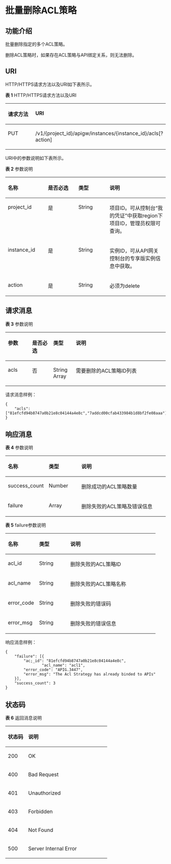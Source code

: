 # 批量删除ACL策略<a name="ZH-CN_TOPIC_0000001082221281"></a>

## 功能介绍<a name="zh-cn_topic_0225568886_section24863152"></a>

批量删除指定的多个ACL策略。

删除ACL策略时，如果存在ACL策略与API绑定关系，则无法删除。

## URI<a name="zh-cn_topic_0225568886_section22441780"></a>

HTTP/HTTPS请求方法以及URI如下表所示。

**表 1**  HTTP/HTTPS请求方法以及URI

<a name="zh-cn_topic_0225568886_table47776868"></a>
<table><thead align="left"><tr id="zh-cn_topic_0225568886_row14972112"><th class="cellrowborder" valign="top" width="34.339999999999996%" id="mcps1.2.3.1.1"><p id="zh-cn_topic_0225568886_p4781565"><a name="zh-cn_topic_0225568886_p4781565"></a><a name="zh-cn_topic_0225568886_p4781565"></a>请求方法</p>
</th>
<th class="cellrowborder" valign="top" width="65.66%" id="mcps1.2.3.1.2"><p id="zh-cn_topic_0225568886_p51762503"><a name="zh-cn_topic_0225568886_p51762503"></a><a name="zh-cn_topic_0225568886_p51762503"></a>URI</p>
</th>
</tr>
</thead>
<tbody><tr id="zh-cn_topic_0225568886_row32013205"><td class="cellrowborder" valign="top" width="34.339999999999996%" headers="mcps1.2.3.1.1 "><p id="zh-cn_topic_0225568886_p42932816"><a name="zh-cn_topic_0225568886_p42932816"></a><a name="zh-cn_topic_0225568886_p42932816"></a>PUT</p>
</td>
<td class="cellrowborder" valign="top" width="65.66%" headers="mcps1.2.3.1.2 "><p id="zh-cn_topic_0225568886_p55006047"><a name="zh-cn_topic_0225568886_p55006047"></a><a name="zh-cn_topic_0225568886_p55006047"></a>/v1/{project_id}/apigw/instances/{instance_id}/acls[?action]</p>
</td>
</tr>
</tbody>
</table>

URI中的参数说明如下表所示。

**表 2**  参数说明

<a name="zh-cn_topic_0225568886_table26304811"></a>
<table><thead align="left"><tr id="zh-cn_topic_0225568886_row11931990"><th class="cellrowborder" valign="top" width="25%" id="mcps1.2.5.1.1"><p id="zh-cn_topic_0225568886_p26967144"><a name="zh-cn_topic_0225568886_p26967144"></a><a name="zh-cn_topic_0225568886_p26967144"></a>名称</p>
</th>
<th class="cellrowborder" valign="top" width="18.98%" id="mcps1.2.5.1.2"><p id="zh-cn_topic_0225568886_p36855079"><a name="zh-cn_topic_0225568886_p36855079"></a><a name="zh-cn_topic_0225568886_p36855079"></a>是否必选</p>
</th>
<th class="cellrowborder" valign="top" width="19.48%" id="mcps1.2.5.1.3"><p id="zh-cn_topic_0225568886_p32471418"><a name="zh-cn_topic_0225568886_p32471418"></a><a name="zh-cn_topic_0225568886_p32471418"></a>类型</p>
</th>
<th class="cellrowborder" valign="top" width="36.54%" id="mcps1.2.5.1.4"><p id="zh-cn_topic_0225568886_p12939210"><a name="zh-cn_topic_0225568886_p12939210"></a><a name="zh-cn_topic_0225568886_p12939210"></a>说明</p>
</th>
</tr>
</thead>
<tbody><tr id="zh-cn_topic_0225568886_row158972036101812"><td class="cellrowborder" valign="top" width="25%" headers="mcps1.2.5.1.1 "><p id="zh-cn_topic_0225568886_p55878963"><a name="zh-cn_topic_0225568886_p55878963"></a><a name="zh-cn_topic_0225568886_p55878963"></a>project_id</p>
</td>
<td class="cellrowborder" valign="top" width="18.98%" headers="mcps1.2.5.1.2 "><p id="zh-cn_topic_0225568886_p29902160"><a name="zh-cn_topic_0225568886_p29902160"></a><a name="zh-cn_topic_0225568886_p29902160"></a>是</p>
</td>
<td class="cellrowborder" valign="top" width="19.48%" headers="mcps1.2.5.1.3 "><p id="zh-cn_topic_0225568886_p6155914"><a name="zh-cn_topic_0225568886_p6155914"></a><a name="zh-cn_topic_0225568886_p6155914"></a>String</p>
</td>
<td class="cellrowborder" valign="top" width="36.54%" headers="mcps1.2.5.1.4 "><p id="zh-cn_topic_0225568886_p28867016"><a name="zh-cn_topic_0225568886_p28867016"></a><a name="zh-cn_topic_0225568886_p28867016"></a>项目ID。可从控制台“我的凭证”中获取region下项目ID，管理员权限可查询。</p>
</td>
</tr>
<tr id="zh-cn_topic_0225568886_row104557363185"><td class="cellrowborder" valign="top" width="25%" headers="mcps1.2.5.1.1 "><p id="zh-cn_topic_0225568886_p1780913159538"><a name="zh-cn_topic_0225568886_p1780913159538"></a><a name="zh-cn_topic_0225568886_p1780913159538"></a>instance_id</p>
</td>
<td class="cellrowborder" valign="top" width="18.98%" headers="mcps1.2.5.1.2 "><p id="zh-cn_topic_0225568886_p9809215115310"><a name="zh-cn_topic_0225568886_p9809215115310"></a><a name="zh-cn_topic_0225568886_p9809215115310"></a>是</p>
</td>
<td class="cellrowborder" valign="top" width="19.48%" headers="mcps1.2.5.1.3 "><p id="zh-cn_topic_0225568886_p1280914152538"><a name="zh-cn_topic_0225568886_p1280914152538"></a><a name="zh-cn_topic_0225568886_p1280914152538"></a>String</p>
</td>
<td class="cellrowborder" valign="top" width="36.54%" headers="mcps1.2.5.1.4 "><p id="zh-cn_topic_0225568886_p1880914157537"><a name="zh-cn_topic_0225568886_p1880914157537"></a><a name="zh-cn_topic_0225568886_p1880914157537"></a>实例ID，可从API网关控制台的专享版实例信息中获取。</p>
</td>
</tr>
<tr id="zh-cn_topic_0225568886_row41443070"><td class="cellrowborder" valign="top" width="25%" headers="mcps1.2.5.1.1 "><p id="zh-cn_topic_0225568886_p1445503"><a name="zh-cn_topic_0225568886_p1445503"></a><a name="zh-cn_topic_0225568886_p1445503"></a>action</p>
</td>
<td class="cellrowborder" valign="top" width="18.98%" headers="mcps1.2.5.1.2 "><p id="zh-cn_topic_0225568886_p49976884"><a name="zh-cn_topic_0225568886_p49976884"></a><a name="zh-cn_topic_0225568886_p49976884"></a>是</p>
</td>
<td class="cellrowborder" valign="top" width="19.48%" headers="mcps1.2.5.1.3 "><p id="zh-cn_topic_0225568886_p21595781"><a name="zh-cn_topic_0225568886_p21595781"></a><a name="zh-cn_topic_0225568886_p21595781"></a>String</p>
</td>
<td class="cellrowborder" valign="top" width="36.54%" headers="mcps1.2.5.1.4 "><p id="zh-cn_topic_0225568886_p4427868"><a name="zh-cn_topic_0225568886_p4427868"></a><a name="zh-cn_topic_0225568886_p4427868"></a>必须为delete</p>
</td>
</tr>
</tbody>
</table>

## 请求消息<a name="zh-cn_topic_0225568886_section649433"></a>

**表 3**  参数说明

<a name="zh-cn_topic_0225568886_table11428152"></a>
<table><thead align="left"><tr id="zh-cn_topic_0225568886_row63593960"><th class="cellrowborder" valign="top" width="15.15%" id="mcps1.2.5.1.1"><p id="zh-cn_topic_0225568886_p50837158"><a name="zh-cn_topic_0225568886_p50837158"></a><a name="zh-cn_topic_0225568886_p50837158"></a>参数</p>
</th>
<th class="cellrowborder" valign="top" width="13.13%" id="mcps1.2.5.1.2"><p id="zh-cn_topic_0225568886_p24169108"><a name="zh-cn_topic_0225568886_p24169108"></a><a name="zh-cn_topic_0225568886_p24169108"></a>是否必选</p>
</th>
<th class="cellrowborder" valign="top" width="14.14%" id="mcps1.2.5.1.3"><p id="zh-cn_topic_0225568886_p11540698"><a name="zh-cn_topic_0225568886_p11540698"></a><a name="zh-cn_topic_0225568886_p11540698"></a>类型</p>
</th>
<th class="cellrowborder" valign="top" width="57.58%" id="mcps1.2.5.1.4"><p id="zh-cn_topic_0225568886_p62381345"><a name="zh-cn_topic_0225568886_p62381345"></a><a name="zh-cn_topic_0225568886_p62381345"></a>说明</p>
</th>
</tr>
</thead>
<tbody><tr id="zh-cn_topic_0225568886_row19724176"><td class="cellrowborder" valign="top" width="15.15%" headers="mcps1.2.5.1.1 "><p id="zh-cn_topic_0225568886_p111152374516"><a name="zh-cn_topic_0225568886_p111152374516"></a><a name="zh-cn_topic_0225568886_p111152374516"></a>acls</p>
</td>
<td class="cellrowborder" valign="top" width="13.13%" headers="mcps1.2.5.1.2 "><p id="zh-cn_topic_0225568886_p24434185"><a name="zh-cn_topic_0225568886_p24434185"></a><a name="zh-cn_topic_0225568886_p24434185"></a>否</p>
</td>
<td class="cellrowborder" valign="top" width="14.14%" headers="mcps1.2.5.1.3 "><p id="zh-cn_topic_0225568886_p33011938"><a name="zh-cn_topic_0225568886_p33011938"></a><a name="zh-cn_topic_0225568886_p33011938"></a>String Array</p>
</td>
<td class="cellrowborder" valign="top" width="57.58%" headers="mcps1.2.5.1.4 "><p id="zh-cn_topic_0225568886_p56721283"><a name="zh-cn_topic_0225568886_p56721283"></a><a name="zh-cn_topic_0225568886_p56721283"></a>需要删除的ACL策略ID列表</p>
</td>
</tr>
</tbody>
</table>

请求消息样例：

```
{
    "acls": ["81efcfd94b8747a0b21e8c04144a4e8c","7addcd00cfab433984b1d8bf2fe08aaa"]
}
```

## 响应消息<a name="zh-cn_topic_0225568886_section52604147"></a>

**表 4**  参数说明

<a name="zh-cn_topic_0225568886_table2981672313"></a>
<table><thead align="left"><tr id="zh-cn_topic_0225568886_row898177103111"><th class="cellrowborder" valign="top" width="20.792079207920793%" id="mcps1.2.4.1.1"><p id="zh-cn_topic_0225568886_p109837183116"><a name="zh-cn_topic_0225568886_p109837183116"></a><a name="zh-cn_topic_0225568886_p109837183116"></a>名称</p>
</th>
<th class="cellrowborder" valign="top" width="20.792079207920793%" id="mcps1.2.4.1.2"><p id="zh-cn_topic_0225568886_p1098474319"><a name="zh-cn_topic_0225568886_p1098474319"></a><a name="zh-cn_topic_0225568886_p1098474319"></a>类型</p>
</th>
<th class="cellrowborder" valign="top" width="58.415841584158414%" id="mcps1.2.4.1.3"><p id="zh-cn_topic_0225568886_p1398197193117"><a name="zh-cn_topic_0225568886_p1398197193117"></a><a name="zh-cn_topic_0225568886_p1398197193117"></a>说明</p>
</th>
</tr>
</thead>
<tbody><tr id="zh-cn_topic_0225568886_row49812719314"><td class="cellrowborder" valign="top" width="20.792079207920793%" headers="mcps1.2.4.1.1 "><p id="zh-cn_topic_0225568886_p782812469154"><a name="zh-cn_topic_0225568886_p782812469154"></a><a name="zh-cn_topic_0225568886_p782812469154"></a>success_count</p>
</td>
<td class="cellrowborder" valign="top" width="20.792079207920793%" headers="mcps1.2.4.1.2 "><p id="zh-cn_topic_0225568886_p209815717318"><a name="zh-cn_topic_0225568886_p209815717318"></a><a name="zh-cn_topic_0225568886_p209815717318"></a>Number</p>
</td>
<td class="cellrowborder" valign="top" width="58.415841584158414%" headers="mcps1.2.4.1.3 "><p id="zh-cn_topic_0225568886_p8980773120"><a name="zh-cn_topic_0225568886_p8980773120"></a><a name="zh-cn_topic_0225568886_p8980773120"></a>删除成功的ACL策略数量</p>
</td>
</tr>
<tr id="zh-cn_topic_0225568886_row119827123112"><td class="cellrowborder" valign="top" width="20.792079207920793%" headers="mcps1.2.4.1.1 "><p id="zh-cn_topic_0225568886_p159814710314"><a name="zh-cn_topic_0225568886_p159814710314"></a><a name="zh-cn_topic_0225568886_p159814710314"></a>failure</p>
</td>
<td class="cellrowborder" valign="top" width="20.792079207920793%" headers="mcps1.2.4.1.2 "><p id="zh-cn_topic_0225568886_p1698871311"><a name="zh-cn_topic_0225568886_p1698871311"></a><a name="zh-cn_topic_0225568886_p1698871311"></a>Array</p>
</td>
<td class="cellrowborder" valign="top" width="58.415841584158414%" headers="mcps1.2.4.1.3 "><p id="zh-cn_topic_0225568886_p109897153112"><a name="zh-cn_topic_0225568886_p109897153112"></a><a name="zh-cn_topic_0225568886_p109897153112"></a>删除失败的ACL策略及错误信息</p>
</td>
</tr>
</tbody>
</table>

**表 5**  failure参数说明

<a name="zh-cn_topic_0225568886_table15660564193"></a>
<table><thead align="left"><tr id="zh-cn_topic_0225568886_row137265631919"><th class="cellrowborder" valign="top" width="20.792079207920793%" id="mcps1.2.4.1.1"><p id="zh-cn_topic_0225568886_p173165641915"><a name="zh-cn_topic_0225568886_p173165641915"></a><a name="zh-cn_topic_0225568886_p173165641915"></a>名称</p>
</th>
<th class="cellrowborder" valign="top" width="20.792079207920793%" id="mcps1.2.4.1.2"><p id="zh-cn_topic_0225568886_p187385616195"><a name="zh-cn_topic_0225568886_p187385616195"></a><a name="zh-cn_topic_0225568886_p187385616195"></a>类型</p>
</th>
<th class="cellrowborder" valign="top" width="58.415841584158414%" id="mcps1.2.4.1.3"><p id="zh-cn_topic_0225568886_p1876256171919"><a name="zh-cn_topic_0225568886_p1876256171919"></a><a name="zh-cn_topic_0225568886_p1876256171919"></a>说明</p>
</th>
</tr>
</thead>
<tbody><tr id="zh-cn_topic_0225568886_row57665621920"><td class="cellrowborder" valign="top" width="20.792079207920793%" headers="mcps1.2.4.1.1 "><p id="zh-cn_topic_0225568886_p477175615191"><a name="zh-cn_topic_0225568886_p477175615191"></a><a name="zh-cn_topic_0225568886_p477175615191"></a>acl_id</p>
</td>
<td class="cellrowborder" valign="top" width="20.792079207920793%" headers="mcps1.2.4.1.2 "><p id="zh-cn_topic_0225568886_p179185671915"><a name="zh-cn_topic_0225568886_p179185671915"></a><a name="zh-cn_topic_0225568886_p179185671915"></a>String</p>
</td>
<td class="cellrowborder" valign="top" width="58.415841584158414%" headers="mcps1.2.4.1.3 "><p id="zh-cn_topic_0225568886_p1379115621913"><a name="zh-cn_topic_0225568886_p1379115621913"></a><a name="zh-cn_topic_0225568886_p1379115621913"></a>删除失败的ACL策略ID</p>
</td>
</tr>
<tr id="zh-cn_topic_0225568886_row1217813206516"><td class="cellrowborder" valign="top" width="20.792079207920793%" headers="mcps1.2.4.1.1 "><p id="zh-cn_topic_0225568886_p10180620115120"><a name="zh-cn_topic_0225568886_p10180620115120"></a><a name="zh-cn_topic_0225568886_p10180620115120"></a>acl_name</p>
</td>
<td class="cellrowborder" valign="top" width="20.792079207920793%" headers="mcps1.2.4.1.2 "><p id="zh-cn_topic_0225568886_p91801620165120"><a name="zh-cn_topic_0225568886_p91801620165120"></a><a name="zh-cn_topic_0225568886_p91801620165120"></a>String</p>
</td>
<td class="cellrowborder" valign="top" width="58.415841584158414%" headers="mcps1.2.4.1.3 "><p id="zh-cn_topic_0225568886_p61801320105112"><a name="zh-cn_topic_0225568886_p61801320105112"></a><a name="zh-cn_topic_0225568886_p61801320105112"></a>删除失败的ACL策略名称</p>
</td>
</tr>
<tr id="zh-cn_topic_0225568886_row138175661920"><td class="cellrowborder" valign="top" width="20.792079207920793%" headers="mcps1.2.4.1.1 "><p id="zh-cn_topic_0225568886_p11458112915203"><a name="zh-cn_topic_0225568886_p11458112915203"></a><a name="zh-cn_topic_0225568886_p11458112915203"></a>error_code</p>
</td>
<td class="cellrowborder" valign="top" width="20.792079207920793%" headers="mcps1.2.4.1.2 "><p id="zh-cn_topic_0225568886_p38145613190"><a name="zh-cn_topic_0225568886_p38145613190"></a><a name="zh-cn_topic_0225568886_p38145613190"></a>String</p>
</td>
<td class="cellrowborder" valign="top" width="58.415841584158414%" headers="mcps1.2.4.1.3 "><p id="zh-cn_topic_0225568886_p1882175612193"><a name="zh-cn_topic_0225568886_p1882175612193"></a><a name="zh-cn_topic_0225568886_p1882175612193"></a>删除失败的错误码</p>
</td>
</tr>
<tr id="zh-cn_topic_0225568886_row18262135516207"><td class="cellrowborder" valign="top" width="20.792079207920793%" headers="mcps1.2.4.1.1 "><p id="zh-cn_topic_0225568886_p142627557208"><a name="zh-cn_topic_0225568886_p142627557208"></a><a name="zh-cn_topic_0225568886_p142627557208"></a>error_msg</p>
</td>
<td class="cellrowborder" valign="top" width="20.792079207920793%" headers="mcps1.2.4.1.2 "><p id="zh-cn_topic_0225568886_p1426220553205"><a name="zh-cn_topic_0225568886_p1426220553205"></a><a name="zh-cn_topic_0225568886_p1426220553205"></a>String</p>
</td>
<td class="cellrowborder" valign="top" width="58.415841584158414%" headers="mcps1.2.4.1.3 "><p id="zh-cn_topic_0225568886_p32621855152010"><a name="zh-cn_topic_0225568886_p32621855152010"></a><a name="zh-cn_topic_0225568886_p32621855152010"></a>删除失败的错误信息</p>
</td>
</tr>
</tbody>
</table>

响应消息样例：

```
{
	"failure": [{
		"ac;_id": "81efcfd94b8747a0b21e8c04144a4e8c",
                "acl_name": "acl1",
		"error_code": "APIG.3447",
		"error_msg": "The Acl Strategy has already binded to APIs"
	}],
	"success_count": 3
}
```

## 状态码<a name="zh-cn_topic_0225568886_section5844905"></a>

**表 6**  返回消息说明

<a name="zh-cn_topic_0225568886_table15714732"></a>
<table><thead align="left"><tr id="zh-cn_topic_0225568886_row24997277"><th class="cellrowborder" valign="top" width="20%" id="mcps1.2.3.1.1"><p id="zh-cn_topic_0225568886_p11513591"><a name="zh-cn_topic_0225568886_p11513591"></a><a name="zh-cn_topic_0225568886_p11513591"></a>状态码</p>
</th>
<th class="cellrowborder" valign="top" width="80%" id="mcps1.2.3.1.2"><p id="zh-cn_topic_0225568886_p60185706"><a name="zh-cn_topic_0225568886_p60185706"></a><a name="zh-cn_topic_0225568886_p60185706"></a>说明</p>
</th>
</tr>
</thead>
<tbody><tr id="zh-cn_topic_0225568886_row43203997"><td class="cellrowborder" valign="top" width="20%" headers="mcps1.2.3.1.1 "><p id="zh-cn_topic_0225568886_p9862840"><a name="zh-cn_topic_0225568886_p9862840"></a><a name="zh-cn_topic_0225568886_p9862840"></a>200</p>
</td>
<td class="cellrowborder" valign="top" width="80%" headers="mcps1.2.3.1.2 "><p id="zh-cn_topic_0225568886_p73578115452"><a name="zh-cn_topic_0225568886_p73578115452"></a><a name="zh-cn_topic_0225568886_p73578115452"></a>OK</p>
</td>
</tr>
<tr id="zh-cn_topic_0225568886_row9362312"><td class="cellrowborder" valign="top" width="20%" headers="mcps1.2.3.1.1 "><p id="zh-cn_topic_0225568886_p20149775"><a name="zh-cn_topic_0225568886_p20149775"></a><a name="zh-cn_topic_0225568886_p20149775"></a>400</p>
</td>
<td class="cellrowborder" valign="top" width="80%" headers="mcps1.2.3.1.2 "><p id="zh-cn_topic_0225568886_p21519099"><a name="zh-cn_topic_0225568886_p21519099"></a><a name="zh-cn_topic_0225568886_p21519099"></a>Bad Request</p>
</td>
</tr>
<tr id="zh-cn_topic_0225568886_row59454171"><td class="cellrowborder" valign="top" width="20%" headers="mcps1.2.3.1.1 "><p id="zh-cn_topic_0225568886_p51058521"><a name="zh-cn_topic_0225568886_p51058521"></a><a name="zh-cn_topic_0225568886_p51058521"></a>401</p>
</td>
<td class="cellrowborder" valign="top" width="80%" headers="mcps1.2.3.1.2 "><p id="zh-cn_topic_0225568886_p9203142078"><a name="zh-cn_topic_0225568886_p9203142078"></a><a name="zh-cn_topic_0225568886_p9203142078"></a>Unauthorized</p>
</td>
</tr>
<tr id="zh-cn_topic_0225568886_row43351211"><td class="cellrowborder" valign="top" width="20%" headers="mcps1.2.3.1.1 "><p id="zh-cn_topic_0225568886_p21787193"><a name="zh-cn_topic_0225568886_p21787193"></a><a name="zh-cn_topic_0225568886_p21787193"></a>403</p>
</td>
<td class="cellrowborder" valign="top" width="80%" headers="mcps1.2.3.1.2 "><p id="zh-cn_topic_0225568886_p13949586"><a name="zh-cn_topic_0225568886_p13949586"></a><a name="zh-cn_topic_0225568886_p13949586"></a>Forbidden</p>
</td>
</tr>
<tr id="zh-cn_topic_0225568886_row45172181"><td class="cellrowborder" valign="top" width="20%" headers="mcps1.2.3.1.1 "><p id="zh-cn_topic_0225568886_p35068062"><a name="zh-cn_topic_0225568886_p35068062"></a><a name="zh-cn_topic_0225568886_p35068062"></a>404</p>
</td>
<td class="cellrowborder" valign="top" width="80%" headers="mcps1.2.3.1.2 "><p id="zh-cn_topic_0225568886_p21940743"><a name="zh-cn_topic_0225568886_p21940743"></a><a name="zh-cn_topic_0225568886_p21940743"></a>Not Found</p>
</td>
</tr>
<tr id="zh-cn_topic_0225568886_row63248959"><td class="cellrowborder" valign="top" width="20%" headers="mcps1.2.3.1.1 "><p id="zh-cn_topic_0225568886_p22892027"><a name="zh-cn_topic_0225568886_p22892027"></a><a name="zh-cn_topic_0225568886_p22892027"></a>500</p>
</td>
<td class="cellrowborder" valign="top" width="80%" headers="mcps1.2.3.1.2 "><p id="zh-cn_topic_0225568886_p14947689"><a name="zh-cn_topic_0225568886_p14947689"></a><a name="zh-cn_topic_0225568886_p14947689"></a>Server Internal Error</p>
</td>
</tr>
</tbody>
</table>

<a name="zh-cn_topic_0225568886_table60212917"></a>
<table><thead align="left"></thead>
<tbody></tbody>
</table>

